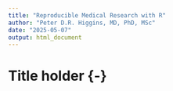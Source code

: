 ```yaml
---
title: "Reproducible Medical Research with R"
author: "Peter D.R. Higgins, MD, PhD, MSc"
date: "2025-05-07"
output: html_document
---
```

# Title holder {-}
